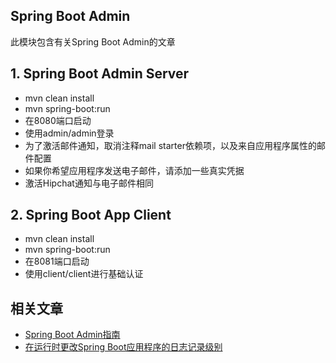 ## Spring Boot Admin

此模块包含有关Spring Boot Admin的文章

## 1. Spring Boot Admin Server

* mvn clean install
* mvn spring-boot:run
* 在8080端口启动
* 使用admin/admin登录
* 为了激活邮件通知，取消注释mail starter依赖项，以及来自应用程序属性的邮件配置
* 如果你希望应用程序发送电子邮件，请添加一些真实凭据
* 激活Hipchat通知与电子邮件相同

## 2. Spring Boot App Client

* mvn clean install
* mvn spring-boot:run
* 在8081端口启动
* 使用client/client进行基础认证

## 相关文章

+ [Spring Boot Admin指南](docs/SpringBoot-Admin指南.md)
+ [在运行时更改Spring Boot应用程序的日志记录级别](docs/在运行时更改SpringBoot应用程序的日志记录级别.md)
